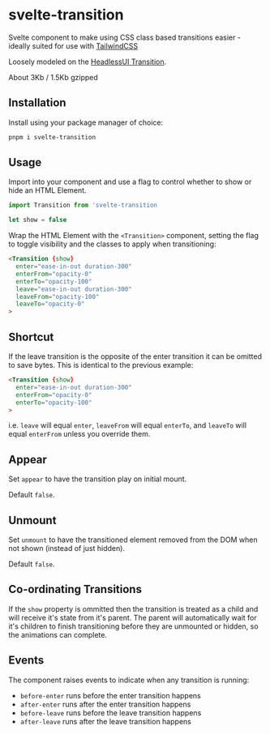 # svelte-transition

Svelte component to make using CSS class based transitions easier - ideally suited for use with [TailwindCSS](https://tailwindcss.com/)

Loosely modeled on the [HeadlessUI Transition](https://headlessui.dev/react/transition).

About 3Kb / 1.5Kb gzipped

## Installation

Install using your package manager of choice:

```bash
pnpm i svelte-transition
```

## Usage

Import into your component and use a flag to control whether to show or hide an HTML Element.

```ts
import Transition from 'svelte-transition

let show = false
```

Wrap the HTML Element with the `<Transition>` component, setting the flag to toggle visibility and the classes to apply when transitioning:

```html
<Transition {show}
  enter="ease-in-out duration-300"
  enterFrom="opacity-0"
  enterTo="opacity-100"
  leave="ease-in-out duration-300"
  leaveFrom="opacity-100"
  leaveTo="opacity-0"
>
```

## Shortcut

If the leave transition is the opposite of the enter transition it can be omitted to save bytes. This is identical to the previous example:

```html
<Transition {show}
  enter="ease-in-out duration-300"
  enterFrom="opacity-0"
  enterTo="opacity-100"
>
```

i.e. `leave` will equal `enter`, `leaveFrom` will equal `enterTo`, and `leaveTo` will equal `enterFrom` unless you override them.

## Appear

Set `appear` to have the transition play on initial mount.

Default `false`.

## Unmount

Set `unmount` to have the transitioned element removed from the DOM when not shown (instead of just hidden).

Default `false`.

## Co-ordinating Transitions

If the `show` property is ommitted then the transition is treated as a child and will receive it's state from it's parent. The parent will automatically wait for it's children to finish transitioning before they are unmounted or hidden, so the animations can complete.

## Events

The component raises events to indicate when any transition is running:

* `before-enter` runs before the enter transition happens
* `after-enter` runs after the enter transition happens
* `before-leave` runs before the leave transition happens
* `after-leave` runs after the leave transition happens
